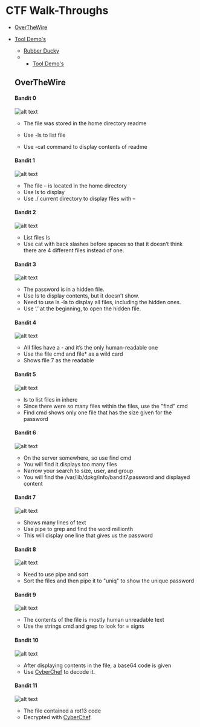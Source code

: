 # CTF Walk-Throughs
 * [OverTheWire](#overthewire)

- [Tool Demo's](#tool-demo-s)
  * [Rubber Ducky](#rubber-ducky)
  * - [Tool Demo's](#tool-demo-s)
  

   ## OverTheWire
    
    #### Bandit 0
     
     ![alt text](https://res.cloudinary.com/s1n1s73r-k1773n/image/upload/v1624315610/overthewire/Bandit0_thh95i.png)

     - The file was stored in the home directory readme
     
     - Use -ls to list file
    
    - Use -cat command to display contents of readme
    
    #### Bandit 1
    
    ![alt text](https://res.cloudinary.com/s1n1s73r-k1773n/image/upload/v1624315610/overthewire/Bandit1_yuupe5.png)

    - The file – is located in the home directory
    - Use ls to display 
    - Use ./ current directory to display files with – 

    #### Bandit 2
    
  ![alt text](https://res.cloudinary.com/s1n1s73r-k1773n/image/upload/v1624315606/overthewire/Bandit2_redh7q.png)

   - List files ls
   - Use cat with back slashes before spaces so that it doesn’t think there are 4 different files instead of one. 

    #### Bandit 3

  ![alt text](https://res.cloudinary.com/s1n1s73r-k1773n/image/upload/v1624315608/overthewire/Bandit3_xlhdms.png)

   - The password is in a hidden file. 
   -	Use ls to display contents, but it doesn’t show. 
   -	Need to use ls -la to display all files, including the hidden ones.
   -	Use ‘.’ at the beginning, to open the hidden file.
   
   #### Bandit 4
   
   ![alt text](https://res.cloudinary.com/s1n1s73r-k1773n/image/upload/v1624315608/overthewire/Bandit4_xeawe5.png)

    -	All files have a  - and it’s the only human-readable one
    -	Use the file cmd  and file* as a wild card 
    - Shows file 7 as the readable 
    
   #### Bandit 5
    
   ![alt text](https://res.cloudinary.com/s1n1s73r-k1773n/image/upload/v1624315609/overthewire/Bandit5_ecm9ay.png)

     -	ls to list files in inhere
     -	Since there were so many files within the files, use the "find" cmd
     -	Find cmd shows only one file that has the size given for the password
    
   #### Bandit 6

  ![alt text](https://res.cloudinary.com/s1n1s73r-k1773n/image/upload/v1624315609/overthewire/Bandit6_feef3s.png)

     -	On the server somewhere, so use find cmd
     -	You will find it displays too many files
     -	Narrow your search to size, user, and group
     -	You will find the /var/lib/dpkg/info/bandit7.password and displayed content
  
  ####  Bandit 7

  ![alt text](https://res.cloudinary.com/s1n1s73r-k1773n/image/upload/v1624315609/overthewire/Bandit7_r9zjqx.png)

     - Shows many lines of text
     - Use pipe to grep and find the word millionth
     - This will display one line that gives us the password

  ####   Bandit 8
  
  ![alt text](https://res.cloudinary.com/s1n1s73r-k1773n/image/upload/v1624315610/overthewire/Bandit8_rpxywo.png)

     - Need to use pipe and sort 
     - Sort the files and then pipe it to "uniq" to show the unique password
     
  ####   Bandit 9
  
  ![alt text](https://res.cloudinary.com/s1n1s73r-k1773n/image/upload/v1624315609/overthewire/Bandit9_wizfje.png)

     - The contents of the file is mostly human unreadable text
     - Use the strings cmd and grep to look for = signs

  ####   Bandit 10
  
  ![alt text](https://res.cloudinary.com/s1n1s73r-k1773n/image/upload/v1624315610/overthewire/Bandit10_ouriuo.png)

     - After displaying contents in the file, a base64 code is given
     - Use [CyberChef](https://gchq.github.io/CyberChef/) to decode it.
     
  ####   Bandit 11
  
  ![alt text](https://res.cloudinary.com/s1n1s73r-k1773n/image/upload/v1624315610/overthewire/Bandit11_w0n6zh.png)

    - The file contained a rot13 code
    - Decrypted with [CyberChef](https://gchq.github.io/CyberChef/). 
